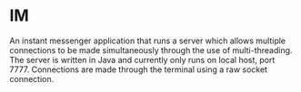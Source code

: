 # IM
An instant messenger application that runs a server which allows multiple connections to be made simultaneously through the use of multi-threading. 
The server is written in Java and currently only runs on local host, port 7777.
Connections are made through the terminal using a raw socket connection.
